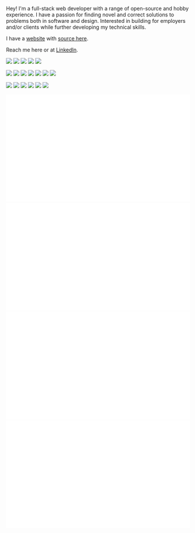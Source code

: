 <!-- ** Compiled from README.pug ** -->

Hey! I'm a full-stack web developer with a range of open-source and hobby experience. I have a passion for finding novel and correct solutions to problems both in software and design. Interested in building for employers and/or clients while further developing my technical skills.

I have a [website](http://rubytree33.github.io/) with [source here](https://github.com/rubytree33/rubytree33.github.io).

Reach me here or at [LinkedIn](https://www.linkedin.com/in/rubytree33/).
<p><a href="https://html.spec.whatwg.org/multipage/"><img src="https://img.shields.io/badge/HTML5-DF4C30?style=for-the-badge&amp;logo=HTML5&amp;logoColor=white"/></a>
<a href="https://www.w3.org/Style/CSS/"><img src="https://img.shields.io/badge/CSS3-2952DB?style=for-the-badge&amp;logo=CSS3&amp;logoColor=white"/></a>
<a href="https://tailwindcss.com/"><img src="https://img.shields.io/badge/Tailwind_CSS-41BEF5?style=for-the-badge&amp;logo=TailwindCSS&amp;logoColor=white"/></a>
<a href="https://pugjs.org/"><img src="https://img.shields.io/badge/pug-E8C7A2?style=for-the-badge&amp;logo=pug&amp;logoColor=black"/></a>
<a href="https://sass-lang.com/"><img src="https://img.shields.io/badge/Sass-C36493?style=for-the-badge&amp;logo=Sass&amp;logoColor=white"/></a>
</p><p><a href="https://262.ecma-international.org/"><img src="https://img.shields.io/badge/JavaScript-F1D939?style=for-the-badge&amp;logo=JavaScript&amp;logoColor=black"/></a>
<a href="https://www.typescriptlang.org/"><img src="https://img.shields.io/badge/TypeScript-1967C0?style=for-the-badge&amp;logo=TypeScript&amp;logoColor=white"/></a>
<a href="https://reactjs.org/"><img src="https://img.shields.io/badge/React-282C34?style=for-the-badge&amp;logo=React&amp;logoColor=67DAF9"/></a>
<a href="https://redux.js.org/"><img src="https://img.shields.io/badge/Redux-764EB9?style=for-the-badge&amp;logo=Redux&amp;logoColor=white"/></a>
<a href="https://nodejs.org/en/"><img src="https://img.shields.io/badge/Node.js-0D6D0E?style=for-the-badge&amp;logo=Node.js&amp;logoColor=white"/></a>
<a href="https://nextjs.org/#gh-light-mode-only"><img src="https://img.shields.io/badge/Next.js-111111?style=for-the-badge&amp;logo=Next.js&amp;logoColor=white#gh-light-mode-only"/></a>
<a href="https://nextjs.org/#gh-dark-mode-only"><img src="https://img.shields.io/badge/Next.js-EEEEEE?style=for-the-badge&amp;logo=Next.js&amp;logoColor=black#gh-dark-mode-only"/></a>
</p><p><a href="https://git-scm.com/"><img src="https://img.shields.io/badge/git-F24E32?style=for-the-badge&amp;logo=git&amp;logoColor=white"/></a>
<a href="https://github.com/#gh-light-mode-only"><img src="https://img.shields.io/badge/GitHub-111111?style=for-the-badge&amp;logo=GitHub&amp;logoColor=white#gh-light-mode-only"/></a>
<a href="https://github.com/#gh-dark-mode-only"><img src="https://img.shields.io/badge/GitHub-EEEEEE?style=for-the-badge&amp;logo=GitHub&amp;logoColor=black#gh-dark-mode-only"/></a>
<a href="https://www.vim.org/"><img src="https://img.shields.io/badge/vim-0F7E12?style=for-the-badge&amp;logo=vim&amp;logoColor=white"/></a>
<a href="https://www.latex-project.org/"><img src="https://img.shields.io/badge/LaTeX-11807F?style=for-the-badge&amp;logo=LaTeX&amp;logoColor=white"/></a>
<a href="https://code.visualstudio.com/"><img src="https://img.shields.io/badge/VS_Code-0E68B5?style=for-the-badge&amp;logo=VisualStudioCode&amp;logoColor=white"/></a>
</p><p><a href="https://github.com/rubytree33/github-stats#gh-dark-mode-only"><img src="https://github.com/rubytree33/github-stats/blob/master/generated/overview.svg#gh-dark-mode-only"/><img src="https://github.com/rubytree33/github-stats/blob/master/generated/languages.svg#gh-dark-mode-only"/></a><a href="https://github.com/rubytree33/github-stats#gh-light-mode-only"><img src="https://github.com/rubytree33/github-stats/blob/master/generated/overview.svg#gh-light-mode-only"/><img src="https://github.com/rubytree33/github-stats/blob/master/generated/languages.svg#gh-light-mode-only"/></a></p>